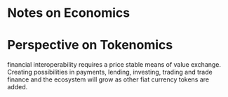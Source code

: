 # Notes on Economics



# Perspective on Tokenomics

financial interoperability requires a price stable means of value exchange. Creating possibilities in payments, lending, investing, trading and trade finance and the ecosystem will grow as other fiat currency tokens are added.
